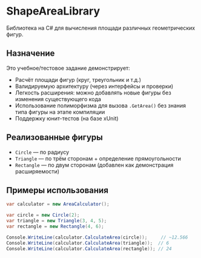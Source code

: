 # ShapeAreaLibrary

Библиотека на C# для вычисления площади различных геометрических фигур.

## Назначение

Это учебное/тестовое задание демонстрирует:
- Расчёт площади фигур (круг, треугольник и т.д.)
- Валидируемую архитектуру (через интерфейсы и проверки)
- Легкость расширения: можно добавлять новые фигуры без изменения существующего кода
- Использование полиморфизма для вызова `.GetArea()` без знания типа фигуры на этапе компиляции
- Поддержку юнит-тестов (на базе xUnit)

## Реализованные фигуры

-  `Circle` — по радиусу
-  `Triangle` — по трём сторонам + определение прямоугольности
-  `Rectangle` — по двум сторонам (добавлен как демонстрация расширяемости)

##  Примеры использования

```csharp
var calculator = new AreaCalculator();

var circle = new Circle(2);
var triangle = new Triangle(3, 4, 5);
var rectangle = new Rectangle(4, 6);

Console.WriteLine(calculator.CalculateArea(circle));     // ~12.566
Console.WriteLine(calculator.CalculateArea(triangle));  // 6
Console.WriteLine(calculator.CalculateArea(rectangle)); // 24
